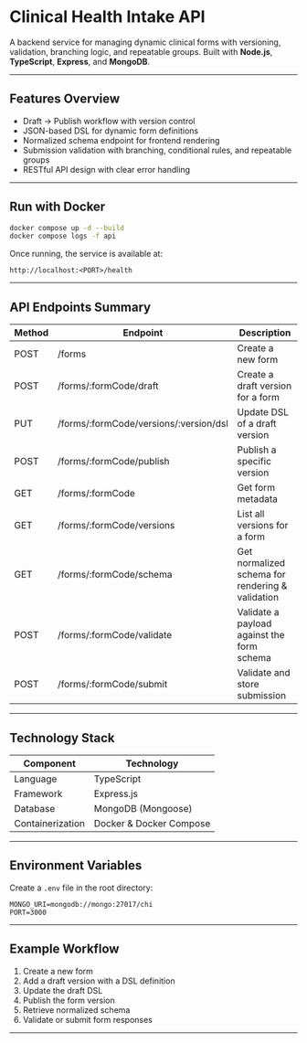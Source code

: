 # Clinical Health Intake API

A backend service for managing dynamic clinical forms with versioning, validation, branching logic, and repeatable groups. Built with **Node.js**, **TypeScript**, **Express**, and **MongoDB**.

---

## Features Overview
- Draft → Publish workflow with version control
- JSON-based DSL for dynamic form definitions
- Normalized schema endpoint for frontend rendering
- Submission validation with branching, conditional rules, and repeatable groups
- RESTful API design with clear error handling

---

## Run with Docker

```bash
docker compose up -d --build
docker compose logs -f api
```

Once running, the service is available at:
```
http://localhost:<PORT>/health
```

---

## API Endpoints Summary

| Method | Endpoint | Description |
|-------|----------|-------------|
| POST  | /forms | Create a new form |
| POST  | /forms/:formCode/draft | Create a draft version for a form |
| PUT   | /forms/:formCode/versions/:version/dsl | Update DSL of a draft version |
| POST  | /forms/:formCode/publish | Publish a specific version |
| GET   | /forms/:formCode | Get form metadata |
| GET   | /forms/:formCode/versions | List all versions for a form |
| GET   | /forms/:formCode/schema | Get normalized schema for rendering & validation |
| POST  | /forms/:formCode/validate | Validate a payload against the form schema |
| POST  | /forms/:formCode/submit | Validate and store submission |

---

## Technology Stack

| Component   | Technology |
|------------|------------|
| Language   | TypeScript |
| Framework  | Express.js |
| Database   | MongoDB (Mongoose) |
| Containerization | Docker & Docker Compose |

---


## Environment Variables

Create a `.env` file in the root directory:

```
MONGO_URI=mongodb://mongo:27017/chi
PORT=3000
```

---

## Example Workflow

1. Create a new form
2. Add a draft version with a DSL definition
3. Update the draft DSL
4. Publish the form version
5. Retrieve normalized schema
6. Validate or submit form responses

---
